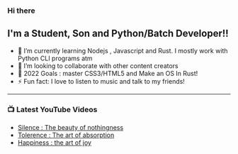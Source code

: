 ### Hi there
## I'm a Student, Son and Python/Batch Developer!!
- 🌱 I’m currently learning Nodejs , Javascript and Rust. I mostly work with Python CLI programs atm
- 👯 I’m looking to collaborate with other content creators
- 🥅 2022 Goals : master CSS3/HTML5 and Make an OS In Rust!
- ⚡ Fun fact: I love to listen to music and talk to my friends!

---
### 📺 Latest YouTube Videos
<!-- YOUTUBE:START -->
- [Silence : The beauty of nothingness](https://www.youtube.com/watch?v=FrkHFHpQDgs&t=59s)
- [Tolerence : The art of absorption](https://www.youtube.com/watch?v=s9XrJkAnNqY&t=64s)
- [Happiness : the art of joy](https://www.youtube.com/watch?v=s27pDxWjOlA&t=18s)
<!-- YOUTUBE:END -->
[Helios Mass Mailing:]: https://heliosmassmail.great-site.net/
[My Youtube channel:]: https://www.youtube.com/channel/UCAxfwzC0SgU7UqLEL15pHuA
[My instagram account:]: https://www.instagram.com/rustecean/

